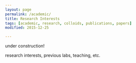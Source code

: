 ```yaml
---
layout: page
permalink: /academic/
title: Research Interests
tags: [academic, research, colloids, publications, papers]
modified: 2015-12-25

---
```

 
under construction!

research interests, previous labs, teaching, etc.